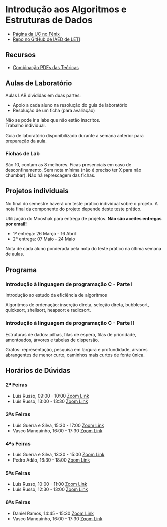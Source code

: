 # Introdução aos Algoritmos e Estruturas de Dados

- [Página da UC no Fénix](https://fenix.tecnico.ulisboa.pt/disciplinas/IAED764511132646/2020-2021/2-semestre)
- [Repo no GitHub de IAED de LETI](https://github.com/pedroreissantos/iaed21)

## Recursos

- [Combinação PDFs das Teóricas](https://s.rafael.ovh/iaedteoricas)
  
## Aulas de Laboratório

Aulas LAB divididas em duas partes:

- Apoio a cada aluno na resolução do guia de laboratório
- Resolução de um ficha (para avaliação)

Não se pode ir a labs que não estão inscritos.  
Trabalho individual.

Guia de laboratório disponibilizado durante a semana anterior para preparação da aula.

### Fichas de Lab

São 10, contam as 8 melhores.
Ficas presenciais em caso de desconfinamento.
Sem nota mínima (não é preciso ter X para não chumbar).
Não há represcagem das fichas.

## Projetos individuais

No final do semestre haverá um teste prático individual sobre o projeto.
A nota final da componente do projeto depende deste teste prático.

Utilização do Mooshak para entrega de projetos. **Não são aceites entregas por email!**

- 1º entrega: 26 Março - 16 Abril
- 2º entrega: 07 Maio - 24 Maio

Nota de cada aluno ponderada pela nota do teste prático na última semana de aulas.

## Programa

### Introdução à linguagem de programação C - Parte I

Introdução ao estudo da eficiência de algoritmos

Algoritmos de ordenação: inserção direta, seleção direta, bubblesort, quicksort, shellsort, heapsort e radixsort.

### Introdução à linguagem de programação C - Parte II

Estruturas de dados: pilhas, filas de espera, filas de prioridade, amontoados, árvores e tabelas de dispersão.

Grafos: representação, pesquisa em largura e profundidade, árvores abrangentes de menor curto, caminhos mais curtos de fonte única.

## Horários de Dúvidas

### 2ª Feiras

- Luís Russo, 09:00 - 10:00 [Zoom Link](https://videoconf-colibri.zoom.us/j/84713432256?pwd=M20rd3FuYXY2MUg2ZHVIRnZhUllidz09)
- Luís Russo, 13:00 - 13:30 [Zoom Link](https://videoconf-colibri.zoom.us/j/84713432256?pwd=M20rd3FuYXY2MUg2ZHVIRnZhUllidz09)

### 3ªs Feiras

- Luís Guerra e Silva, 15:30 - 17:00 [Zoom Link](https://videoconf-colibri.zoom.us/j/87336516382?pwd=Q3pudjJYQWVnYUF6dDVNK1MvMlhBQT09)
- Vasco Manquinho, 16:00 - 17:30 [Zoom Link](https://videoconf-colibri.zoom.us/j/83545686642?pwd=bkxWdnNzbFN2VWV6Y0N3SkRsMG9Fdz09)

### 4ªs Feiras

- Luís Guerra e Silva, 13:30 - 15:00 [Zoom Link](https://videoconf-colibri.zoom.us/j/87336516382?pwd=Q3pudjJYQWVnYUF6dDVNK1MvMlhBQT09)
- Pedro Adão, 16:30 - 18:00 [Zoom Link](https://videoconf-colibri.zoom.us/j/3723075011?pwd=Yk83MUpjOHUyaU5EMUpGUGl0Tjgzdz09)

### 5ªs Feiras

- Luís Russo, 10:00 - 11:00 [Zoom Link](https://videoconf-colibri.zoom.us/j/84713432256?pwd=M20rd3FuYXY2MUg2ZHVIRnZhUllidz09)
- Luís Russo, 12:30 - 13:00 [Zoom Link](https://videoconf-colibri.zoom.us/j/84713432256?pwd=M20rd3FuYXY2MUg2ZHVIRnZhUllidz09)

### 6ªs Feiras

- Daniel Ramos, 14:45 - 15:30 [Zoom Link](https://videoconf-colibri.zoom.us/j/89790360189?pwd=YnBPaXlheFlZUGRzamtPeW5raEJEZz09)
- Vasco Manquinho, 16:00 - 17:30 [Zoom Link](https://videoconf-colibri.zoom.us/j/83545686642?pwd=bkxWdnNzbFN2VWV6Y0N3SkRsMG9Fdz09)
